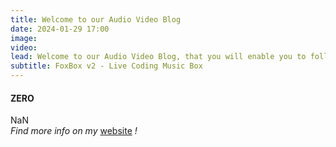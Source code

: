 ```yaml
---
title: Welcome to our Audio Video Blog
date: 2024-01-29 17:00
image:
video:
lead: Welcome to our Audio Video Blog, that you will enable you to follow our Event from everywhere in the world. Each recorded and streamed workshop and performance will be posted here.
subtitle: FoxBox v2 - Live Coding Music Box
---
```


#### ZERO
NaN
<br>
*Find more info on my* <a href="" target="_blank">website</a> *!*
